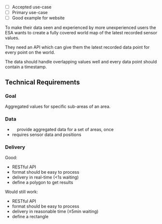 - [ ] Accepted use-case
- [ ] Primary use-case
- [ ] Good example for website

To make their data seen and experienced by more unexperienced users the ESA wants to create a fully covered world map of the latest recorded sensor values.

They need an API which can give them the latest recorded data point for every point on the world.

The data should handle overlapping values well and every data point should contain a timestamp.



Technical Requirements
----------------------

### Goal

Aggregated values for specific sub-areas of an area.

### Data

-     provide aggregated data for a set of areas, once
- requires sensor data and positions

### Delivery

Good:

- RESTful API
- format should be easy to process
- delivery in real-time (<1s waiting)
- define a polygon to get results

Would still work:

- RESTful API
- format should be easy to process
- delivery in reasonable time (≤5min waiting)
- define a rectangle
